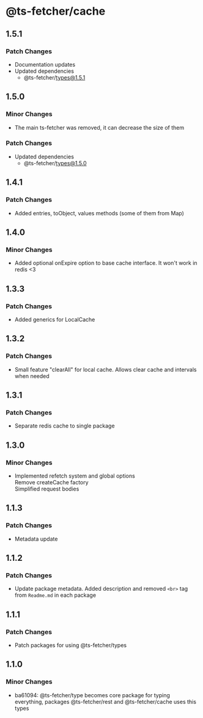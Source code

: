# @ts-fetcher/cache

## 1.5.1

### Patch Changes

- Documentation updates
- Updated dependencies
  - @ts-fetcher/types@1.5.1

## 1.5.0

### Minor Changes

- The main ts-fetcher was removed, it can decrease the size of them

### Patch Changes

- Updated dependencies
  - @ts-fetcher/types@1.5.0

## 1.4.1

### Patch Changes

- Added entries, toObject, values methods (some of them from Map)

## 1.4.0

### Minor Changes

- Added optional onExpire option to base cache interface. It won't work in redis <3

## 1.3.3

### Patch Changes

- Added generics for LocalCache

## 1.3.2

### Patch Changes

- Small feature "clearAll" for local cache. Allows clear cache and intervals when needed

## 1.3.1

### Patch Changes

- Separate redis cache to single package

## 1.3.0

### Minor Changes

- Implemented refetch system and global options <br>
  Remove createCache factory <br>
  Simplified request bodies

## 1.1.3

### Patch Changes

- Metadata update

## 1.1.2

### Patch Changes

- Update package metadata. Added description and removed `<br>` tag from `Readme.md` in each package

## 1.1.1

### Patch Changes

- Patch packages for using @ts-fetcher/types

## 1.1.0

### Minor Changes

- ba61094: @ts-fetcher/type becomes core package for typing everything, packages @ts-fetcher/rest and @ts-fetcher/cache uses this types
